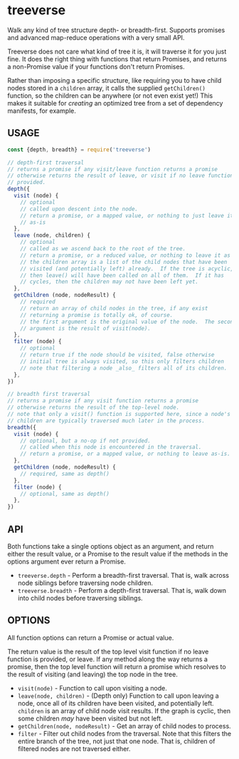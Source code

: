 # treeverse

Walk any kind of tree structure depth- or breadth-first. Supports promises
and advanced map-reduce operations with a very small API.

Treeverse does not care what kind of tree it is, it will traverse it for
you just fine.  It does the right thing with functions that return
Promises, and returns a non-Promise value if your functions don't return
Promises.

Rather than imposing a specific structure, like requiring you to have child
nodes stored in a `children` array, it calls the supplied `getChildren()`
function, so the children can be anywhere (or not even exist yet!)  This
makes it suitable for _creating_ an optimized tree from a set of dependency
manifests, for example.

## USAGE

```js
const {depth, breadth} = require('treeverse')

// depth-first traversal
// returns a promise if any visit/leave function returns a promise
// otherwise returns the result of leave, or visit if no leave function
// provided.
depth({
  visit (node) {
    // optional
    // called upon descent into the node.
    // return a promise, or a mapped value, or nothing to just leave it
    // as-is
  },
  leave (node, children) {
    // optional
    // called as we ascend back to the root of the tree.
    // return a promise, or a reduced value, or nothing to leave it as is
    // the children array is a list of the child nodes that have been
    // visited (and potentially left) already.  If the tree is acyclic,
    // then leave() will have been called on all of them.  If it has
    // cycles, then the children may not have been left yet.
  },
  getChildren (node, nodeResult) {
    // required
    // return an array of child nodes in the tree, if any exist
    // returning a promise is totally ok, of course.
    // the first argument is the original value of the node.  The second
    // argument is the result of visit(node).
  },
  filter (node) {
    // optional
    // return true if the node should be visited, false otherwise
    // initial tree is always visited, so this only filters children
    // note that filtering a node _also_ filters all of its children.
  },
})

// breadth first traversal
// returns a promise if any visit function returns a promise
// otherwise returns the result of the top-level node.
// note that only a visit() function is supported here, since a node's
// children are typically traversed much later in the process.
breadth({
  visit (node) {
    // optional, but a no-op if not provided.
    // called when this node is encountered in the traversal.
    // return a promise, or a mapped value, or nothing to leave as-is.
  },
  getChildren (node, nodeResult) {
    // required, same as depth()
  },
  filter (node) {
    // optional, same as depth()
  },
})
```

## API

Both functions take a single options object as an argument, and return
either the result value, or a Promise to the result value if the
methods in the options argument ever return a Promise.

* `treeverse.depth` - Perform a breadth-first traversal.  That is, walk
  across node siblings before traversing node children.
* `treeverse.breadth` - Perform a depth-first traversal.  That is, walk
  down into child nodes before traversing siblings.

## OPTIONS

All function options can return a Promise or actual value.

The return value is the result of the top level visit function if no leave
function is provided, or leave.  If any method along the way returns a
promise, then the top level function will return a promise which resolves
to the result of visiting (and leaving) the top node in the tree.

* `visit(node)` - Function to call upon visiting a node.
* `leave(node, children)` - (Depth only) Function to call upon leaving a
  node, once all of its children have been visited, and potentially left.
  `children` is an array of child node visit results.  If the graph is
  cyclic, then some children _may_ have been visited but not left.
* `getChildren(node, nodeResult)` - Get an array of child nodes to process.
* `filter` - Filter out child nodes from the traversal.  Note that this
  filters the entire branch of the tree, not just that one node.  That is,
  children of filtered nodes are not traversed either.
